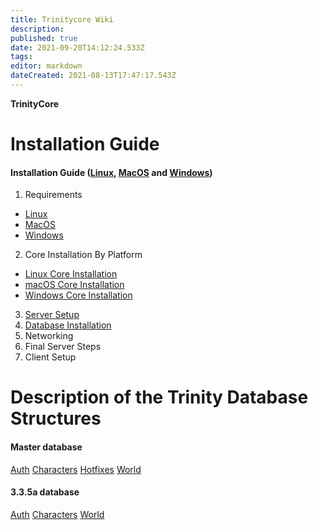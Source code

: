 ```yaml
---
title: Trinitycore Wiki
description: 
published: true
date: 2021-09-20T14:12:24.533Z
tags: 
editor: markdown
dateCreated: 2021-08-13T17:47:17.543Z
---
```


**TrinityCore**

# Installation Guide

#### Installation Guide ([Linux](/install/requirements/linux), [MacOS](/install/requirements/macos) and [Windows](/install/requirements/windows))

1. Requirements 
- [Linux](/install/requirements/linux) 
- [MacOS](/install/requirements/macos)
- [Windows](/install/requirements/windows)
2. Core Installation By Platform
- [Linux Core Installation](linux-core-installation)
- [macOS Core Installation](macOS-core-installation)
- [Windows Core Installation](windows-core-installation)
3. [Server Setup](/install/Server-Setup)
4. [Database Installation](/install/Database-Installation)
5. Networking
6. Final Server Steps
7. Client Setup


# Description of the Trinity Database Structures
#### Master database
[Auth](/database/master/auth/home)
[Characters](/database/master/characters/home)
[Hotfixes](/database/master/hotfixes/home)
[World](/database/master/world/home)

#### 3.3.5a database
[Auth](/database/335/auth/home)
[Characters](/database/335/characters/home)
[World](/database/335/world/home)

